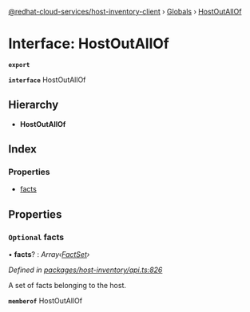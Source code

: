 [@redhat-cloud-services/host-inventory-client](../README.md) › [Globals](../globals.md) › [HostOutAllOf](hostoutallof.md)

# Interface: HostOutAllOf

**`export`** 

**`interface`** HostOutAllOf

## Hierarchy

* **HostOutAllOf**

## Index

### Properties

* [facts](hostoutallof.md#optional-facts)

## Properties

### `Optional` facts

• **facts**? : *Array‹[FactSet](factset.md)›*

*Defined in [packages/host-inventory/api.ts:826](https://github.com/RedHatInsights/javascript-clients/blob/master/packages/host-inventory/api.ts#L826)*

A set of facts belonging to the host.

**`memberof`** HostOutAllOf
